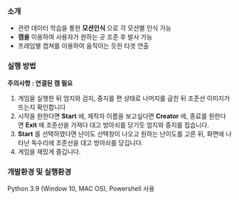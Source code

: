 ### 소개

* 관련 데이터 학습을 통한 __모션인식__ 으로 각 모션별 인식 가능
* __캠을__ 이용하여 사용자가 원하는 곳 조준 후 발사 가능
* 프레임별 캡쳐를 이용하여 움직이는 듯한 타겟 연출

### 실행 방법

__주의사항 : 연결된 캠 필요__

1. 게임을 실행한 뒤 엄지와 검지, 중지를 편 상태로 나머지를 굽힌 뒤 조준선 이미지가 뜨는지 확인합니다
2. 시작을 원한다면 __Start__ 에, 제작자 이름을 보고싶다면 __Creator__ 에, 종료를 원한다면 __Exit__ 에 조준선을 가져다 대고 방아쇠를 당기듯 엄지와 중지를 접습니다.
3. __Start__ 를 선택하였다면 난이도 선택창이 나오고 원하는 난이도를 고른 뒤, 화면에 나타난 독수리에 조준선을 대고 방아쇠를 당깁니다.
4. 게임을 재밌게 즐깁니다.

### 개발환경 및 실행환경

Python 3.9 (Window 10, MAC OS), Powershell 사용